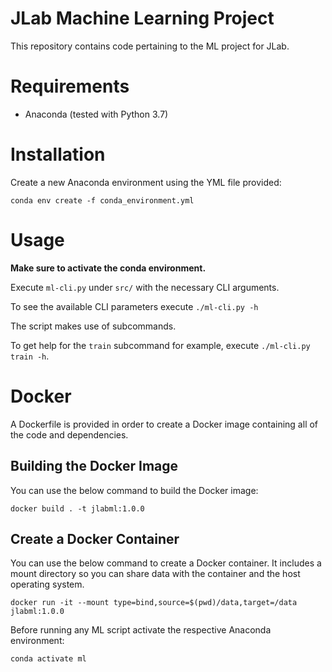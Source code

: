 # JLab Machine Learning Project
This repository contains code pertaining to the ML project for JLab.

# Requirements
* Anaconda (tested with Python 3.7)

# Installation
Create a new Anaconda environment using the YML file provided:

`conda env create -f conda_environment.yml`

# Usage
**Make sure to activate the conda environment.**

Execute `ml-cli.py` under `src/` with the necessary CLI arguments.

To see the available CLI parameters execute `./ml-cli.py -h`

The script makes use of subcommands.

To get help for the `train` subcommand for example, execute `./ml-cli.py train -h`.

# Docker
A Dockerfile is provided in order to create a Docker image containing all of the code and dependencies.

## Building the Docker Image
You can use the below command to build the Docker image:

`docker build . -t jlabml:1.0.0`

## Create a Docker Container
You can use the below command to create a Docker container. It includes a mount directory so you can share data with the container and the host operating system.

`docker run -it --mount type=bind,source=$(pwd)/data,target=/data jlabml:1.0.0`

Before running any ML script activate the respective Anaconda environment:

`conda activate ml`